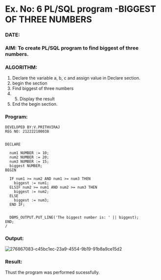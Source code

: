 # Ex. No: 6 PL/SQL program -BIGGEST OF THREE NUMBERS  
### DATE: 
### AIM: To create PL/SQL program to find biggest of three numbers.

### ALGORITHM:
1. Declare the variable a, b, c and assign value in Declare section.
2. begin the section
3. Find biggest of three numbers 
4. 5. Display the result 
6. End the begin section.

### Program:
```
DEVELOPED BY:V.PRITHVIRAJ
REG NO: 212222100038
```
```

DECLARE
  
  num1 NUMBER := 10; 
  num2 NUMBER := 20; 
  num3 NUMBER := 15;
  biggest NUMBER;
BEGIN
  
  IF num1 >= num2 AND num1 >= num3 THEN
    biggest := num1;
  ELSIF num2 >= num1 AND num2 >= num3 THEN
    biggest := num2;
  ELSE
    biggest := num3;
  END IF;


  DBMS_OUTPUT.PUT_LINE('The biggest number is: ' || biggest);
END;
/
```
### Output:




![276867083-c45bc1ec-23a9-4554-9b19-91b8a9ce15d2](https://github.com/prithviraj5703/DBMS/assets/121418418/cafbf289-9ac7-4410-8104-4b14b9f84c33)



### Result:
Thust the program was performed sucessfully.
